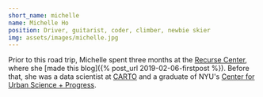 ```yaml
---
short_name: michelle
name: Michelle Ho
position: Driver, guitarist, coder, climber, newbie skier
img: assets/images/michelle.jpg
---
```

Prior to this road trip, Michelle spent three months at the [Recurse Center](https://recurse.com), where she [made this blog]({% post_url 2019-02-06-firstpost %}). Before that, she was a data scientist at [CARTO](http://carto.com) and a graduate of NYU's [Center for Urban Science + Progress](https://cusp.nyu.edu/).